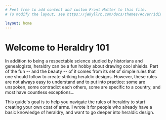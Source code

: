 ```yaml
---
# Feel free to add content and custom Front Matter to this file.
# To modify the layout, see https://jekyllrb.com/docs/themes/#overriding-theme-defaults

layout: home
---
```


# Welcome to Heraldry 101

In addition to being a respectable science studied by historians and genealogists, heraldry can be a fun hobby about drawing cool shields. Part of the fun -- and the beauty -- of it comes from its set of simple rules that one should follow to create striking heraldic designs. However, these rules are not always easy to understand and to put into practice: some are unspoken, some contradict each others, some are specific to a country, and most have countless exceptions...

This guide's goal is to help you navigate the rules of heraldry to start creating your own coat of arms. I wrote it for people who already have a basic knowledge of heraldry, and want to go deeper into heraldic design.


